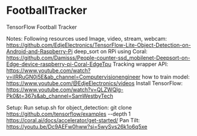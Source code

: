 # FootballTracker
TensorFlow Football Tracker

Notes:
Following resources used
Image, video, stream, webcam: https://github.com/EdjeElectronics/TensorFlow-Lite-Object-Detection-on-Android-and-Raspberry-Pi
deep_sort on RPi using Coral: https://github.com/Damisss/People-counter-ssd_mobilenet-Deepsort-on-Edge-device-raspberry-pi-Coral-EdgeTpu
Tracking wrapper API: https://www.youtube.com/watch?v=jIRRuGN0j5E&ab_channel=Computervisionengineer
how to train model: https://www.youtube.com/@EdjeElectronics/videos
Install TensorFlow: https://www.youtube.com/watch?v=QLZWQlg-Pk0&t=367s&ab_channel=SamWestbyTech

Setup:
Run setup.sh for object_detection: git clone https://github.com/tensorflow/examples --depth 1
https://coral.ai/docs/accelerator/get-started/
Pan Tilt: https://youtu.be/Dc9AEFw0hww?si=5wySvs26k1o6q5xe
